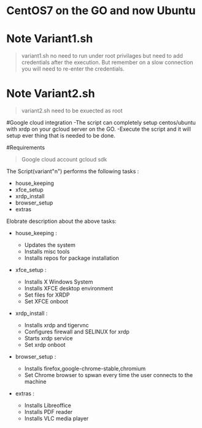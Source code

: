 # CentOS7 on the GO and now Ubuntu

# Note Variant1.sh
> variant1.sh no need to run under root privilages but need to add credentials after the execution. But remember on a slow connection you will need to re-enter the credentials.

# Note Variant2.sh
> variant2.sh need to be exuected as root

#Google cloud integration
-The script can completely setup centos/ubuntu with xrdp on your gcloud server on the GO.
-Execute the script and it will setup ever thing that is needed to be done.

#Requirements
>Google cloud account
>gcloud sdk

The Script(variant"n") performs the following tasks :
- house_keeping
- xfce_setup
- xrdp_install
- browser_setup
- extras

Elobrate description about the above tasks:
- house_keeping :
	- Updates the system
	- Installs misc tools
	- Installs repos for package installation

- xfce_setup :
	- Installs X Windows System
	- Installs XFCE desktop environment
	- Set files for XRDP
	- Set XFCE onboot

- xrdp_install :
	- Installs xrdp and tigervnc
	- Configures firewall and SELINUX for xrdp
	- Starts xrdp service
	- Set xrdp onboot

- browser_setup :
	- Installs firefox,google-chrome-stable,chromium
	- Set Chrome browser to spwan every time the user connects to the machine

- extras :
	- Installs Libreoffice
	- Installs PDF reader
	- Installs VLC media player
